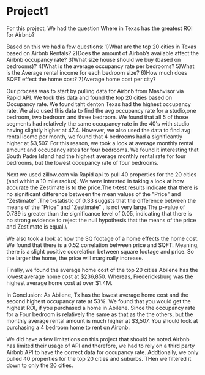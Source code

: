 # Project1
For this project, We had the question Where in Texas has the greatest ROI for Airbnb? 

Based on this we had a few questions:
1)What are the top 20 cities in Texas based on Airbnb Rentals? 
2)Does the amount of  Airbnb’s available affect the Airbnb occupancy rate? 
3)What size house should we buy (based on  bedrooms)?
4)What is the  average occupancy rate per bedrooms? 
5)What is the Average rental income for each bedroom size? 
6)How much does SQFT effect the home cost? 
7)Average home cost per city?

Our process was to start by pulling data for Airbnb from Mashvisor via Rapid API. We took this data and found the top 20 cities based on Occupancy rate. We found taht denton Texas had the highest occupancy rate. We also used this data to find the avg occupancy rate for a studio,one bedroom, two bedroom and three bedroom. 
We found that all 5 of those segments had relatively the same occupancy rate in the 40's with studio having slightly higher at 47.4. However, we also used the data to find avg rental icome per month, we found that 4 bedrooms had a significantly higher at $3,507. For this reason, we took a look at average monthly rental amount and occupancy rates for four bedrooms. We found it interesting that South Padre Island had the highest average monthly rental rate for four bedrooms, but the lowest occupancy rate of four bedrooms. 

Next we used zillow.com via Rapid api to pull 40 properties for the 20 cities (and within a 10 mile radius). We were intersted in taking a look at how accurate the Zestimate is to the price.The t-test results indicate that there is no significant difference between the mean values of the "Price" and "Zestimate" .The t-statistic of 0.33 suggsts that the difference between the means of the "Price" and "Zestimate" , is not very large.The p-value of 0.739 is greater than the significance level of 0.05, indicating that there is no strong evidence to reject the null hypothesis that the means of the price and Zestimate is equal.\

We also took a look at how the SQ footage of a home effects the home cost. We found that there is a 0.52 correlation between price and SQFT. Meaning, there is a slight positive coorelation between square footage and price. So the larger the home, the price will marginally increase. 

Finally, we found the average home cost of the top 20 cities Abilene has the lowest average home cost at $236,850. Whereas, Fredericksburg was the highest average home cost at over $1.4M.

In Conclusion: 
As Abilene, Tx has the lowest average home cost and the second highest occupancy rate at 53%. We found that you would get the highest ROI, if you purchased a home in Abilene. Since the occupancy rate for a Four bedroom is relatively the same as  that as the the others, but the monthly  average rental amount is much higher at $3,507. You should look at purchasing a 4 bedroom home to rent on Airbnb.

We did have a few limitations on this project that should be noted.Airbnb has limited their usage of API and therefore, we had to  rely on a third party Airbnb API to have the correct data for occupancy rate. Addtionally, we only pulled 40 properties for the top 20 cities and suburbs. THen we filtered it down to only the 20 cities. 


